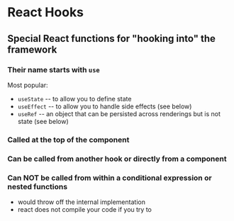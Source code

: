 
# React Hooks 

## Special React functions for "hooking into" the framework
### Their name starts with `use`

Most popular: 
- `useState` -- to allow you to define state
- `useEffect` -- to allow you to handle side effects (see below)
- `useRef` -- an object that can be persisted across renderings but is not state (see below)
### Called at the top of the component
### Can be called from another hook or directly from a component
### Can NOT be called from within a conditional expression or nested functions
- would throw off the internal implementation
- react does not compile your code if you try to 

